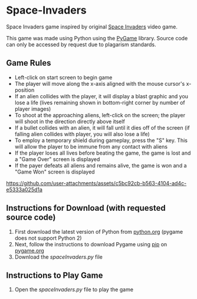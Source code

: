 # Space-Invaders
Space Invaders game inspired by original [Space Invaders](https://spaceinvaders.viperfish.com.au/) video game.

This game was made using Python using the [PyGame](https://www.pygame.org/news) library. Source code can only be accessed by request due to plagarism standards. 

## Game Rules
- Left-click on start screen to begin game
- The player will move along the x-axis aligned with the mouse cursor's x-position
- If an alien collides with the player, it will display a blast graphic and you lose a life (lives remaining shown in bottom-right corner by number of player images)
- To shoot at the approaching aliens, left-click on the screen; the player will shoot in the direction directly above itself
- If a bullet collides with an alien, it will fall until it dies off of the screen (if falling alien collides with player, you will also lose a life)
- To employ a temporary shield during gameplay, press the "S" key. This will allow the player to be immune from any contact with aliens
- If the player loses all lives before beating the game, the game is lost and a "Game Over" screen is displayed
- If the payer defeats all aliens and remains alive, the game is won and a "Game Won" screen is displayed 

https://github.com/user-attachments/assets/c5bc92cb-b563-4104-ad4c-e5333a025d1a

## Instructions for Download (with requested source code)
1. First download the latest version of Python from [python.org](https://www.python.org/) (pygame does not support Python 2)
2. Next, follow the instructions to download Pygame using [pip](https://pip.pypa.io/en/stable/) on [pygame.org](https://www.pygame.org/wiki/GettingStarted)
3. Download the *spaceInvaders.py* file

## Instructions to Play Game
1. Open the *spaceInvaders.py* file to play the game
